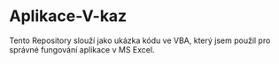 # Aplikace-V-kaz
Tento Repository slouží jako ukázka kódu ve VBA, který jsem použil pro správné fungování aplikace v MS Excel. 

